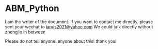 # ABM_Python

I am the writer of the document. If you want to contact me directly, please sent your wechat to jarvis2021@yahoo.com We could talk directly without zhongjie in between

Please do not tell anyone! anyone about this! thank you!
